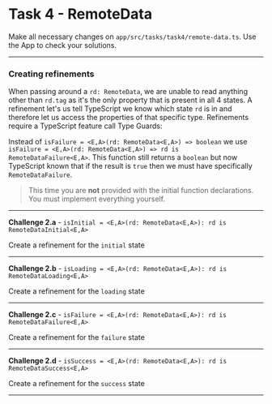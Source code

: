 # Task 4 - RemoteData

Make all necessary changes on `app/src/tasks/task4/remote-data.ts`. Use the App to check your solutions.

---

### Creating refinements

When passing around a `rd: RemoteData`, we are unable to read anything other than `rd.tag` as it's the only property that is present in all 4 states. A refinement let's us tell TypeScript we know which state `rd` is in and therefore let us access the properties of that specific type. Refinements require a TypeScript feature call Type Guards:

Instead of `isFailure = <E,A>(rd: RemoteData<E,A>) => boolean` we use `isFailure = <E,A>(rd: RemoteData<E,A>) => rd is RemoteDataFailure<E,A>`. This function still returns a `boolean` but now TypeScript known that if the result is `true` then we must have specifically `RemoteDataFailure`.

> This time you are **not** provided with the initial function declarations. You must implement everything yourself.

---

**Challenge 2.a** - `isInitial = <E,A>(rd: RemoteData<E,A>): rd is RemoteDataInitial<E,A>`

Create a refinement for the `initial` state

---

**Challenge 2.b** - `isLoading = <E,A>(rd: RemoteData<E,A>): rd is RemoteDataLoading<E,A>`

Create a refinement for the `loading` state

---

**Challenge 2.c** - `isFailure = <E,A>(rd: RemoteData<E,A>): rd is RemoteDataFailure<E,A>`

Create a refinement for the `failure` state

---

**Challenge 2.d** - `isSuccess = <E,A>(rd: RemoteData<E,A>): rd is RemoteDataSuccess<E,A>`

Create a refinement for the `success` state

---
